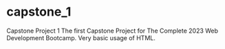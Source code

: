 # capstone_1
Capstone Project 1
The first Capstone Project for The Complete 2023 Web Development Bootcamp. Very basic usage of HTML.
